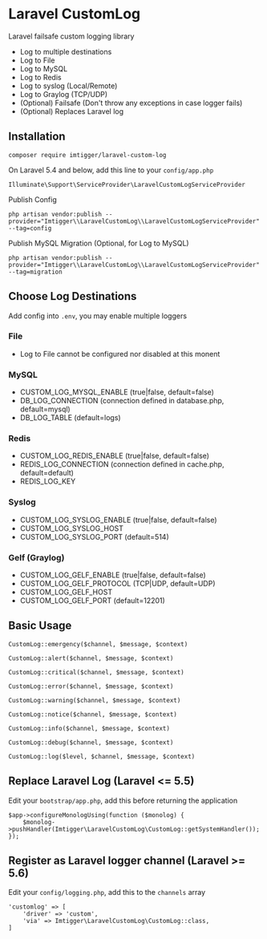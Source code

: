# Laravel CustomLog
Laravel failsafe custom logging library

- Log to multiple destinations
- Log to File
- Log to MySQL
- Log to Redis
- Log to syslog (Local/Remote)
- Log to Graylog (TCP/UDP)
- (Optional) Failsafe (Don't throw any exceptions in case logger fails)
- (Optional) Replaces Laravel log

## Installation

`composer require imtigger/laravel-custom-log`

On Laravel 5.4 and below, add this line to your `config/app.php`

`Illuminate\Support\ServiceProvider\LaravelCustomLogServiceProvider`

Publish Config

`php artisan vendor:publish --provider="Imtigger\\LaravelCustomLog\\LaravelCustomLogServiceProvider" --tag=config`

Publish MySQL Migration (Optional, for Log to MySQL)

`php artisan vendor:publish --provider="Imtigger\\LaravelCustomLog\\LaravelCustomLogServiceProvider" --tag=migration`

## Choose Log Destinations

Add config into `.env`, you may enable multiple loggers

### File

- Log to File cannot be configured nor disabled at this monent

### MySQL

- CUSTOM_LOG_MYSQL_ENABLE (true|false, default=false)
- DB_LOG_CONNECTION (connection defined in database.php, default=mysql)
- DB_LOG_TABLE (default=logs)

### Redis

- CUSTOM_LOG_REDIS_ENABLE (true|false, default=false)
- REDIS_LOG_CONNECTION (connection defined in cache.php, default=default)
- REDIS_LOG_KEY

### Syslog

- CUSTOM_LOG_SYSLOG_ENABLE (true|false, default=false)
- CUSTOM_LOG_SYSLOG_HOST
- CUSTOM_LOG_SYSLOG_PORT (default=514)

### Gelf (Graylog)

- CUSTOM_LOG_GELF_ENABLE (true|false, default=false)
- CUSTOM_LOG_GELF_PROTOCOL (TCP|UDP, default=UDP)
- CUSTOM_LOG_GELF_HOST
- CUSTOM_LOG_GELF_PORT (default=12201)

## Basic Usage

`CustomLog::emergency($channel, $message, $context)`

`CustomLog::alert($channel, $message, $context)`

`CustomLog::critical($channel, $message, $context)`

`CustomLog::error($channel, $message, $context)`

`CustomLog::warning($channel, $message, $context)`

`CustomLog::notice($channel, $message, $context)`

`CustomLog::info($channel, $message, $context)`

`CustomLog::debug($channel, $message, $context)`

`CustomLog::log($level, $channel, $message, $context)`

## Replace Laravel Log (Laravel <= 5.5)

Edit your `bootstrap/app.php`, add this before returning the application

```
$app->configureMonologUsing(function ($monolog) {
    $monolog->pushHandler(Imtigger\LaravelCustomLog\CustomLog::getSystemHandler());
});
```
## Register as Laravel logger channel (Laravel >= 5.6)

Edit your `config/logging.php`, add this to the `channels` array

```
'customlog' => [
    'driver' => 'custom',
    'via' => Imtigger\LaravelCustomLog\CustomLog::class,
]
```
